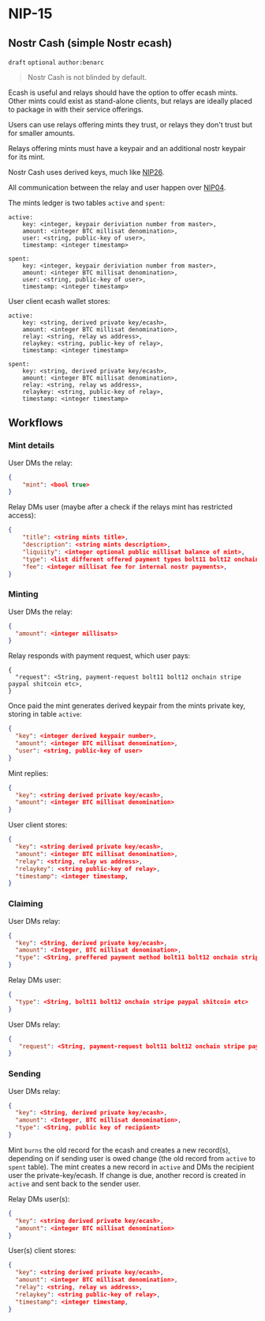 NIP-15
======

Nostr Cash (simple Nostr ecash)
-----------------------------------

`draft` `optional` `author:benarc`

> Nostr Cash is not blinded by default.

Ecash is useful and relays should have the option to offer ecash mints. Other mints could exist as stand-alone clients, but relays are ideally placed to package in with their service offerings.

Users can use relays offering mints they trust, or relays they don't trust but for smaller amounts. 

Relays offering mints must have a keypair and an additional nostr keypair for its mint.

Nostr Cash uses derived keys, much like [NIP26](https://github.com/nostr-protocol/nips/blob/master/26.md). 

All communication between the relay and user happen over [NIP04](https://github.com/nostr-protocol/nips/blob/master/04.md).

The mints ledger is two tables `active` and `spent`:

```
active:
    key: <integer, keypair deriviation number from master>, 
    amount: <integer BTC millisat denomination>, 
    user: <string, public-key of user>,
    timestamp: <integer timestamp>

spent:
    key: <integer, keypair deriviation number from master>, 
    amount: <integer BTC millisat denomination>, 
    user: <string, public-key of user>,
    timestamp: <integer timestamp>
```

User client ecash wallet stores:

```
active:
    key: <string, derived private key/ecash>, 
    amount: <integer BTC millisat denomination>, 
    relay: <string, relay ws address>,
    relaykey: <string, public-key of relay>,
    timestamp: <integer timestamp>

spent:
    key: <string, derived private key/ecash>, 
    amount: <integer BTC millisat denomination>, 
    relay: <string, relay ws address>,
    relaykey: <string, public-key of relay>,
    timestamp: <integer timestamp> 
```

## Workflows

### Mint details 

User DMs the relay:

```json
{
    "mint": <bool true>
}
```

Relay DMs user (maybe after a check if the relays mint has restricted access):

```json
{
    "title": <string mints title>,
    "description": <string mints description>,
    "liquiity": <integer optional public millisat balance of mint>,
    "type": <list different offered payment types bolt11 bolt12 onchain stripe paypal shitcoin etc>,
    "fee": <integer millisat fee for internal nostr payments>,
}
```

### Minting

User DMs the relay:

```json
{
  "amount": <integer millisats>
}
```

Relay responds with payment request, which user pays:
    
```json{
{
  "request": <String, payment-request bolt11 bolt12 onchain stripe paypal shitcoin etc>,
}
```

Once paid the mint generates derived keypair from the mints private key, storing in table `active`:

```json
{
  "key": <integer derived keypair number>,
  "amount": <integer BTC millisat denomination>, 
  "user": <string, public-key of user>
}
```

Mint replies:

```json
{
  "key": <string derived private key/ecash>,
  "amount": <integer BTC millisat denomination>
}
```

User client stores:

```json
{
  "key": <string derived private key/ecash>,
  "amount": <integer BTC millisat denomination>,
  "relay": <string, relay ws address>,
  "relaykey": <string public-key of relay>,
  "timestamp": <integer timestamp,
}
```

### Claiming

User DMs relay:

```json
{
  "key": <String, derived private key/ecash>,
  "amount": <Integer, BTC millisat denomination>,
  "type": <String, preffered payment method bolt11 bolt12 onchain stripe paypal shitcoin etc>
}
```

Relay DMs user:

```json
{
  "type": <String, bolt11 bolt12 onchain stripe paypal shitcoin etc>
}
```

User DMs relay:

```json
{
   "request": <String, payment-request bolt11 bolt12 onchain stripe paypal shitcoin etc>,
}
```

### Sending

User DMs relay:

```json
{
  "key": <String, derived private key/ecash>,
  "amount": <Integer, BTC millisat denomination>,
  "type": <String, public key of recipient>
}
```

Mint `burns` the old record for the ecash and creates a new record(s), depending on if sending user is owed change (the old record from `active` to `spent` table). The mint creates a new record in `active` and DMs the recipient user the private-key/ecash. If change is due, another record is created in `active` and sent back to the sender user.

Relay DMs user(s):

```json
{
  "key": <string derived private key/ecash>,
  "amount": <integer BTC millisat denomination>
}
```

User(s) client stores:

```json
{
  "key": <string derived private key/ecash>,
  "amount": <integer BTC millisat denomination>,
  "relay": <string, relay ws address>,
  "relaykey": <string public-key of relay>,
  "timestamp": <integer timestamp,
}
```
